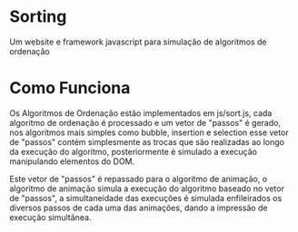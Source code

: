 Sorting
=======

Um website e framework javascript para simulação de algoritmos de ordenação

Como Funciona
=======

Os Algoritmos de Ordenação estão implementados em js/sort.js, cada algoritmo de ordenação é processado e um vetor de "passos" é gerado, nos algoritmos mais simples como bubble, insertion e selection esse vetor de "passos" contém simplesmente as trocas que são realizadas ao longo da execução do algoritmo, posteriormente é simulado a execução manipulando elementos do DOM.

Este vetor de "passos" é repassado para o algoritmo de animação, o algoritmo de animação simula a execução do algoritmo baseado no vetor de "passos", a simultaneidade das execuções é simulada enfileirados os diversos passos de cada uma das animações, dando a impressão de execução simultânea.

